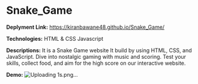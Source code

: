 # Snake_Game


**Deplyment Link:** https://kiranbawane48.github.io/Snake_Game/


**Technologies:**
HTML & CSS
Javascript


**Descriptions:**
It is a Snake Game website It build by using HTML, CSS, and JavaScript. Dive into nostalgic gaming with music and scoring. Test your skills, collect food, and aim for the high score on our interactive website.

**Demo:**
![Uploading 1s.png…]()
